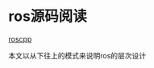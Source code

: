 # ros源码阅读

[roscpp](https://github.com/ros/ros_comm/tree/melodic-devel/clients/roscpp)

本文以从下往上的模式来说明ros的层次设计